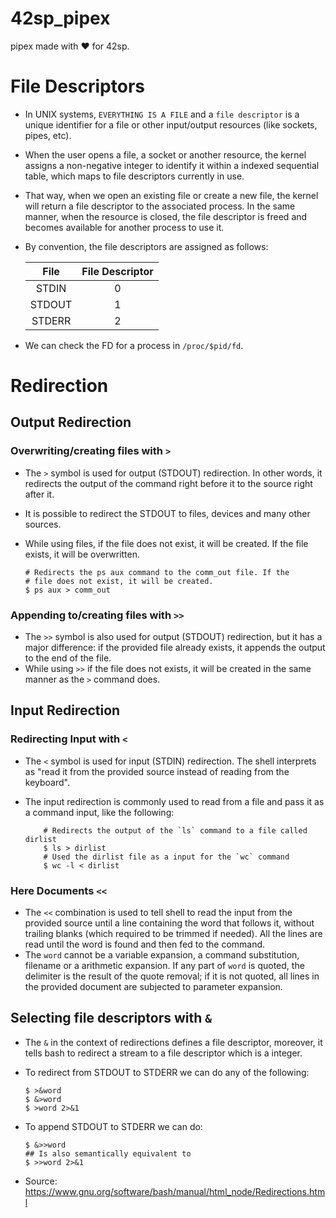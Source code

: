 # 42sp_pipex
pipex made with ❤ for 42sp.

# File Descriptors

- In UNIX systems, `EVERYTHING IS A FILE` and a `file descriptor` is a unique identifier for a file or other input/output resources (like sockets, pipes, etc).
- When the user opens a file, a socket or another resource, the kernel assigns a non-negative integer to identify it within a indexed sequential table, which maps to file descriptors currently in use.
- That way, when we open an existing file or create a new file, the kernel will return a file descriptor to the associated process. In the same manner, when the resource is closed, the file descriptor is freed and becomes available for another process to use it.
- By convention, the file descriptors are assigned as follows:

	|  File  | File Descriptor |
	|:------:|:---------------:|
	|  STDIN |        0        |
	| STDOUT |        1        |
	| STDERR |        2        |

- We can check the FD for a process in `/proc/$pid/fd`.

# Redirection

## Output Redirection

### Overwriting/creating files with `>`

- The `>` symbol is used for output (STDOUT) redirection. In other words, it redirects the output of the command right before it to the source right after it.
- It is possible to redirect the STDOUT to files, devices and many other sources.
- While using files, if the file does not exist, it will be created. If the file exists, it will be overwritten.

	```
	# Redirects the ps aux command to the comm_out file. If the
	# file does not exist, it will be created.
	$ ps aux > comm_out
	```

### Appending to/creating files with `>>`

- The `>>` symbol is also used for output (STDOUT) redirection, but it has a major difference: if the provided file already exists, it appends the output to the end of the file.
- While using `>>` if the file does not exists, it will be created in the same manner as the `>` command does.

## Input Redirection

### Redirecting Input with `<`

- The `<` symbol is used for input (STDIN) redirection. The shell interprets as "read it from the provided source instead of reading from the keyboard".
- The input redirection is commonly used to read from a file and pass it as a command input, like the following:

	```
		# Redirects the output of the `ls` command to a file called dirlist
		$ ls > dirlist
		# Used the dirlist file as a input for the `wc` command
		$ wc -l < dirlist
	```

### Here Documents `<<`

- The `<<` combination is used to tell shell to read the input from the provided source until a line containing the word that follows it, without trailing blanks (which required to be trimmed if needed). All the lines are read until the word is found and then fed to the command.
- The `word` cannot be a variable expansion, a command substitution, filename or a arithmetic expansion. If any part of `word` is quoted, the delimiter is the result of the quote removal; if it is not quoted, all lines in the provided document are subjected to parameter expansion.

## Selecting file descriptors with `&`

- The `&` in the context of redirections defines a file descriptor, moreover, it tells bash to redirect a stream to a file descriptor which is a integer.
- To redirect from STDOUT to STDERR we can do any of the following:

	```
	$ >&word
	$ &>word
	$ >word 2>&1
	```

- To append STDOUT to STDERR we can do:
	```
	$ &>>word
	## Is also semantically equivalent to
	$ >>word 2>&1
	```

- Source: https://www.gnu.org/software/bash/manual/html_node/Redirections.html